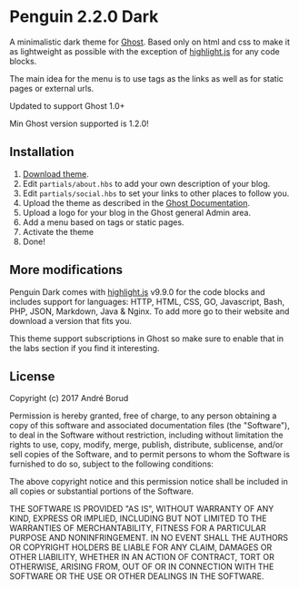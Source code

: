 # Penguin 2.2.0 Dark

A minimalistic dark theme for [Ghost](https://ghost.org/). Based only on html and css to make it as lightweight as possible with the exception of [highlight.js](https://highlightjs.org/) for any code blocks.

The main idea for the menu is to use tags as the links as well as for static pages or external urls.

Updated to support Ghost 1.0+

Min Ghost version supported is 1.2.0!

## Installation

1. [Download theme](https://github.com/andreborud/penguin-theme-dark/archive/master.zip).
2. Edit `partials/about.hbs` to add your own description of your blog.
3. Edit `partials/social.hbs` to set your links to other places to follow you.
4. Upload the theme as described in the [Ghost Documentation](https://help.ghost.org/hc/en-us/articles/223241628-Uploading-Themes).
5. Upload a logo for your blog in the Ghost general Admin area.
6. Add a menu based on tags or static pages.
7. Activate the theme
8. Done!

## More modifications
Penguin Dark comes with [highlight.js](https://highlightjs.org/) v9.9.0 for the code blocks and includes support for languages: HTTP, HTML, CSS, GO, Javascript, Bash, PHP, JSON, Markdown, Java & Nginx. To add more go to their website and download a version that fits you.

This theme support subscriptions in Ghost so make sure to enable that in the labs section if you find it interesting.

## License
Copyright (c) 2017 André Borud

Permission is hereby granted, free of charge, to any person obtaining a copy of this software and associated documentation files (the "Software"), to deal in the Software without restriction, including without limitation the rights to use, copy, modify, merge, publish, distribute, sublicense, and/or sell copies of the Software, and to permit persons to whom the Software is furnished to do so, subject to the following conditions:

The above copyright notice and this permission notice shall be included in all copies or substantial portions of the Software.

THE SOFTWARE IS PROVIDED "AS IS", WITHOUT WARRANTY OF ANY KIND, EXPRESS OR IMPLIED, INCLUDING BUT NOT LIMITED TO THE WARRANTIES OF MERCHANTABILITY, FITNESS FOR A PARTICULAR PURPOSE AND NONINFRINGEMENT. IN NO EVENT SHALL THE AUTHORS OR COPYRIGHT HOLDERS BE LIABLE FOR ANY CLAIM, DAMAGES OR OTHER LIABILITY, WHETHER IN AN ACTION OF CONTRACT, TORT OR OTHERWISE, ARISING FROM, OUT OF OR IN CONNECTION WITH THE SOFTWARE OR THE USE OR OTHER DEALINGS IN THE SOFTWARE.
